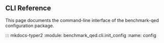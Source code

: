 ## CLI Reference

This page documents the command-line interface of the benchmark-qed configuration package.

::: mkdocs-typer2
    :module: benchmark_qed.cli.init_config
    :name: config